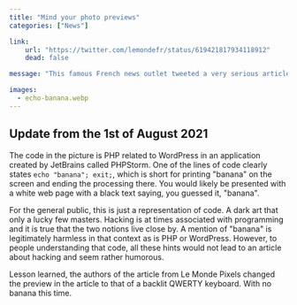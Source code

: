 ```yaml
---
title: "Mind your photo previews"
categories: ["News"]

link:
    url: "https://twitter.com/lemondefr/status/619421817934118912"
    dead: false

message: "This famous French news outlet tweeted a very serious article with an image containing... less serious code."

images:
  - echo-banana.webp
---
```


## Update from the 1st of August 2021

The code in the picture is PHP related to WordPress in an application created by JetBrains called PHPStorm. One of the
lines of code clearly states `echo "banana"; exit;`, which is short for printing "banana" on the screen and ending the
processing there. You would likely be presented with a white web page with a black text saying, you guessed it,
"banana".

For the general public, this is just a representation of code. A dark art that only a lucky few masters. Hacking is at
times associated with programming and it is true that the two notions live close by. A mention of "banana" is
legitimately harmless in that context as is PHP or WordPress. However, to people understanding that code, all these
hints would not lead to an article about hacking and seem rather humorous.

Lesson learned, the authors of the article from Le Monde Pixels changed the preview in the article to that of a backlit
QWERTY keyboard. With no banana this time.